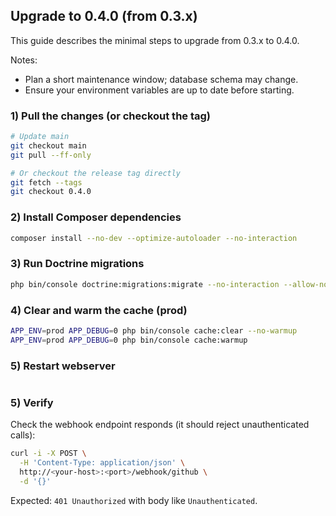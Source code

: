 ## Upgrade to 0.4.0 (from 0.3.x)

This guide describes the minimal steps to upgrade from 0.3.x to 0.4.0.

Notes:
- Plan a short maintenance window; database schema may change.
- Ensure your environment variables are up to date before starting.

### 1) Pull the changes (or checkout the tag)
```sh
# Update main
git checkout main
git pull --ff-only

# Or checkout the release tag directly
git fetch --tags
git checkout 0.4.0
```

### 2) Install Composer dependencies
```sh
composer install --no-dev --optimize-autoloader --no-interaction
```

### 3) Run Doctrine migrations
```sh
php bin/console doctrine:migrations:migrate --no-interaction --allow-no-migration
```

### 4) Clear and warm the cache (prod)
```sh
APP_ENV=prod APP_DEBUG=0 php bin/console cache:clear --no-warmup
APP_ENV=prod APP_DEBUG=0 php bin/console cache:warmup
```

### 5) Restart webserver
```

```

### 5) Verify
Check the webhook endpoint responds (it should reject unauthenticated calls):
```sh
curl -i -X POST \
  -H 'Content-Type: application/json' \
  http://<your-host>:<port>/webhook/github \
  -d '{}'
```

Expected: `401 Unauthorized` with body like `Unauthenticated`.

